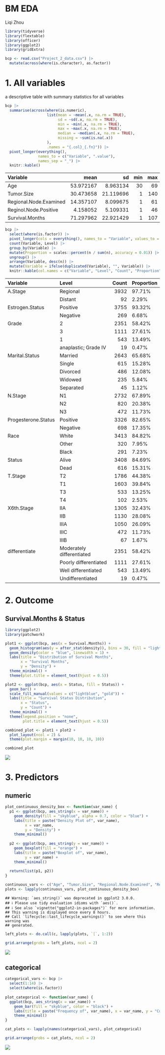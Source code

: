 BM EDA
================
Liqi Zhou

``` r
library(tidyverse)
library(flextable)
library(officer)
library(ggplot2)
library(gridExtra)
```

``` r
bcp <- read.csv("Project_2_data.csv") |>
  mutate(across(where(is.character), as.factor))
```

# 1. All variables

a descriptive table with summary statistics for all variables

``` r
bcp |> 
  summarise(across(where(is.numeric), 
                   list(mean = ~mean(.x, na.rm = TRUE),
                        sd = ~sd(.x, na.rm = TRUE),
                        min = ~min(.x, na.rm = TRUE),
                        max = ~max(.x, na.rm = TRUE),
                        median = ~median(.x, na.rm = TRUE),
                        missing = ~sum(is.na(.x))
                   ), 
                   .names = "{.col}_{.fn}")) |> 
  pivot_longer(everything(), 
               names_to = c("Variable", ".value"), 
               names_sep = "_") |>
  knitr::kable()
```

| Variable               |      mean |        sd | min | max | median | missing |
|:-----------------------|----------:|----------:|----:|----:|-------:|--------:|
| Age                    | 53.972167 |  8.963134 |  30 |  69 |     54 |       0 |
| Tumor.Size             | 30.473658 | 21.119696 |   1 | 140 |     25 |       0 |
| Regional.Node.Examined | 14.357107 |  8.099675 |   1 |  61 |     14 |       0 |
| Reginol.Node.Positive  |  4.158052 |  5.109331 |   1 |  46 |      2 |       0 |
| Survival.Months        | 71.297962 | 22.921429 |   1 | 107 |     73 |       0 |

``` r
bcp |> 
  select(where(is.factor)) |>
  pivot_longer(cols = everything(), names_to = "Variable", values_to = "Level") |>
  count(Variable, Level) |>
  group_by(Variable) |>
  mutate(Proportion = scales::percent(n / sum(n), accuracy = 0.01)) |>
  ungroup() |> 
  arrange(Variable, desc(n)) |> 
  mutate(Variable = ifelse(duplicated(Variable), "", Variable)) |>  
  knitr::kable(col.names = c("Variable", "Level", "Count", "Proportion"))
```

| Variable            | Level                     | Count | Proportion |
|:--------------------|:--------------------------|------:|:-----------|
| A.Stage             | Regional                  |  3932 | 97.71%     |
|                     | Distant                   |    92 | 2.29%      |
| Estrogen.Status     | Positive                  |  3755 | 93.32%     |
|                     | Negative                  |   269 | 6.68%      |
| Grade               | 2                         |  2351 | 58.42%     |
|                     | 3                         |  1111 | 27.61%     |
|                     | 1                         |   543 | 13.49%     |
|                     | anaplastic; Grade IV      |    19 | 0.47%      |
| Marital.Status      | Married                   |  2643 | 65.68%     |
|                     | Single                    |   615 | 15.28%     |
|                     | Divorced                  |   486 | 12.08%     |
|                     | Widowed                   |   235 | 5.84%      |
|                     | Separated                 |    45 | 1.12%      |
| N.Stage             | N1                        |  2732 | 67.89%     |
|                     | N2                        |   820 | 20.38%     |
|                     | N3                        |   472 | 11.73%     |
| Progesterone.Status | Positive                  |  3326 | 82.65%     |
|                     | Negative                  |   698 | 17.35%     |
| Race                | White                     |  3413 | 84.82%     |
|                     | Other                     |   320 | 7.95%      |
|                     | Black                     |   291 | 7.23%      |
| Status              | Alive                     |  3408 | 84.69%     |
|                     | Dead                      |   616 | 15.31%     |
| T.Stage             | T2                        |  1786 | 44.38%     |
|                     | T1                        |  1603 | 39.84%     |
|                     | T3                        |   533 | 13.25%     |
|                     | T4                        |   102 | 2.53%      |
| X6th.Stage          | IIA                       |  1305 | 32.43%     |
|                     | IIB                       |  1130 | 28.08%     |
|                     | IIIA                      |  1050 | 26.09%     |
|                     | IIIC                      |   472 | 11.73%     |
|                     | IIIB                      |    67 | 1.67%      |
| differentiate       | Moderately differentiated |  2351 | 58.42%     |
|                     | Poorly differentiated     |  1111 | 27.61%     |
|                     | Well differentiated       |   543 | 13.49%     |
|                     | Undifferentiated          |    19 | 0.47%      |

# 2. Outcome

## Survival.Months & Status

``` r
library(ggplot2)
library(patchwork)

plot1 <- ggplot(bcp, aes(x = Survival.Months)) +
  geom_histogram(aes(y = after_stat(density)), bins = 30, fill = "lightblue", color = "black", alpha = 0.7) +
  geom_density(color = "blue", linewidth = 1) +
  labs(title = "Distribution of Survival Months",
       x = "Survival Months",
       y = "Density") +
  theme_minimal() +
  theme(plot.title = element_text(hjust = 0.5))

plot2 <- ggplot(bcp, aes(x = Status, fill = Status)) +
  geom_bar() +
  scale_fill_manual(values = c("lightblue", "gold")) +
  labs(title = "Survival Status Distribution",
       x = "Status",
       y = "Count") +
  theme_minimal() +
  theme(legend.position = "none", 
        plot.title = element_text(hjust = 0.5))

combined_plot <- plot1 + plot2 + 
  plot_layout(ncol = 2) & 
  theme(plot.margin = margin(10, 10, 10, 10))

combined_plot
```

![](EDA_files/figure-gfm/unnamed-chunk-5-1.png)<!-- -->

# 3. Predictors

## numeric

``` r
plot_continuous_density_box <- function(var_name) {
  p1 <- ggplot(bcp, aes_string(x = var_name)) +
    geom_density(fill = "skyblue", alpha = 0.7, color = "blue") +
    labs(title = paste("Density Plot of", var_name), 
         x = var_name, 
         y = "Density") +
    theme_minimal()
  
  p2 <- ggplot(bcp, aes_string(y = var_name)) +
    geom_boxplot(fill = "orange") +
    labs(title = paste("Boxplot of", var_name), 
         y = var_name) +
    theme_minimal()
  
  return(list(p1, p2)) 
}

continuous_vars <- c("Age", "Tumor.Size", "Regional.Node.Examined", "Reginol.Node.Positive")
plots <- lapply(continuous_vars, plot_continuous_density_box)
```

    ## Warning: `aes_string()` was deprecated in ggplot2 3.0.0.
    ## ℹ Please use tidy evaluation idioms with `aes()`.
    ## ℹ See also `vignette("ggplot2-in-packages")` for more information.
    ## This warning is displayed once every 8 hours.
    ## Call `lifecycle::last_lifecycle_warnings()` to see where this warning was
    ## generated.

``` r
left_plots <- do.call(c, lapply(plots, `[`, 1:2)) 

grid.arrange(grobs = left_plots, ncol = 2)
```

![](EDA_files/figure-gfm/unnamed-chunk-6-1.png)<!-- -->

## categorical

``` r
categorical_vars <- bcp |>
  select(1:14) |>
  select(where(is.factor))
  
plot_categorical <- function(var_name) {
  ggplot(bcp, aes_string(x = var_name)) +
    geom_bar(fill = "skyblue", color = "black") +
    labs(title = paste("Frequency of", var_name), x = var_name, y = "Count") +
    theme_minimal()
}

cat_plots <- lapply(names(categorical_vars), plot_categorical)

grid.arrange(grobs = cat_plots, ncol = 2)
```

![](EDA_files/figure-gfm/unnamed-chunk-7-1.png)<!-- -->
